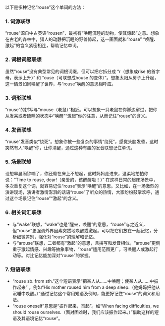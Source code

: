 以下是多种记忆“rouse”这个单词的方法：

### 1. 词源联想
“rouse”源自中古英语“rousen”，最初有“唤醒沉睡的动物，使其惊起”之意。想象在古老的森林中，猎人的动静把沉睡的野兽惊起，这一画面就和“rouse” “唤醒、激起”的含义紧密相连，帮助记忆单词。

### 2. 词根词缀联想
虽然“rouse”没有典型常见的词根词缀，但可以把它拆分成 “r（想象成rise 的首字母，表示上升）” 和 “ouse（可联想成house 的变体）”。想象太阳从房子上升起，这一情景如同唤醒了世界，与“rouse”唤醒的意思相呼应。

### 3. 词形联想
“rouse”的拼写与“mouse（老鼠）”相近。可以想象一只老鼠在你脚边窜过，把你从发呆或者瞌睡的状态中“唤醒”“激起”你的注意，从而记住“rouse”的含义。

### 4. 发音联想
“rouse”发音类似“绕死”。想象你被一些复杂的事情“绕死”，感觉头脑发昏，这时突然有人“唤醒”你，让你清醒，通过这种有趣的发音联想记住单词。

### 5. 场景联想
设想早晨闹钟响了，你还赖在床上不想起，这时妈妈走进来，温柔地拍拍你说：“Time to rouse, dear!（亲爱的，该醒醒啦！）” 在这样日常的起床场景中，多次重复这个词，就容易记住“rouse”表示“唤醒”的意思。又比如，在一场激烈的演讲现场，演讲者激情澎湃的话语“rouse”了听众的热情，大家纷纷鼓掌欢呼，通过这个场景记住“rouse”“激起”的含义。

### 6. 相关词汇联想
 - 与“wake”联想，“wake”也是“醒来，唤醒”的意思，“rouse”与之近义，但“rouse”更强调外界因素突然地唤醒或激起。可以把它们放在一起记忆，分析细微差别，强化对“rouse”的理解和记忆。
 - 与“arouse”联想，二者都有“激起”的意思，且拼写和发音相似。“arouse”更侧重于激起情感、兴趣等抽象事物，“rouse”适用范围更广，可唤醒人或激起行动等。对比记忆能加深对“rouse”的掌握。

### 7. 短语联想
 - “rouse sb. from sth.”这个短语表示“把某人从……中唤醒；使某人从……中振作起来” 。例如“His mother roused him from a deep sleep.（他妈妈把他从沉睡中唤醒。）”通过记忆这个常用短语及例句，能更好记住“rouse”的词义和用法。
 - “rouse oneself”意思是“振作起来，奋起”。如“When facing difficulties, we should rouse ourselves.（面对困难时，我们应该振作起来。）”借助这样的短语及其语境记忆“rouse”。 